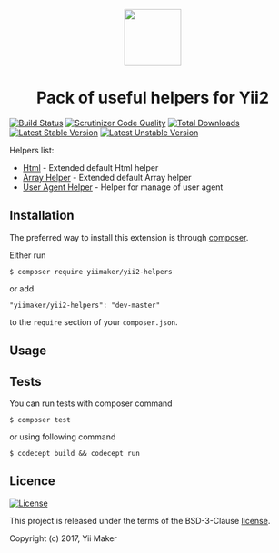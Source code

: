 <p align="center">
    <a href="https://github.com/yiimaker" target="_blank">
        <img src="https://avatars1.githubusercontent.com/u/24204902" height="100px">
    </a>
    <h1 align="center">Pack of useful helpers for Yii2</h1>
</p>

[![Build Status](https://travis-ci.org/yiimaker/yii2-helpers.svg?branch=master)](https://travis-ci.org/yiimaker/yii2-helpers)
[![Scrutinizer Code Quality](https://scrutinizer-ci.com/g/yiimaker/yii2-helpers/badges/quality-score.png?b=master)](https://scrutinizer-ci.com/g/yiimaker/yii2-helpers/?branch=master)
[![Total Downloads](https://poser.pugx.org/yiimaker/yii2-helpers/downloads)](https://packagist.org/packages/motion/yii2-language-provider)
[![Latest Stable Version](https://poser.pugx.org/yiimaker/yii2-helpers/v/stable)](CHANGELOG.md)
[![Latest Unstable Version](https://poser.pugx.org/yiimaker/yii2-helpers/v/unstable)](CHANGELOG.md)

Helpers list:

* [Html](https://github.com/yiimaker/yii2-helpers/blob/master/src/Html.php) - Extended default Html helper
* [Array Helper](https://github.com/yiimaker/yii2-helpers/blob/master/src/ArrayHelper.php) - Extended default Array helper
* [User Agent Helper](https://github.com/yiimaker/yii2-helpers/blob/master/src/UserAgentHelper.php) - Helper for manage of user agent

Installation
------------

The preferred way to install this extension is through [composer](http://getcomposer.org/download/).

Either run

```
$ composer require yiimaker/yii2-helpers
```

or add

```
"yiimaker/yii2-helpers": "dev-master"
```

to the `require` section of your `composer.json`.

Usage
-----


Tests
-----
You can run tests with composer command

```
$ composer test
```

or using following command

```
$ codecept build && codecept run
```

Licence
-------
[![License](https://poser.pugx.org/yiimaker/yii2-helpers/license)](LICENSE)

This project is released under the terms of the BSD-3-Clause [license](LICENSE).

Copyright (c) 2017, Yii Maker

